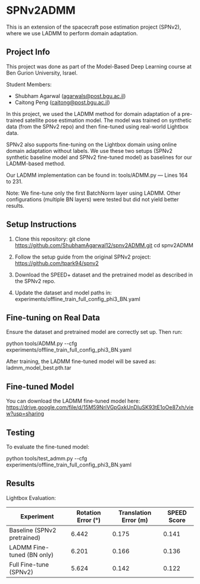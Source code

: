 SPNv2ADMM
=========

This is an extension of the spacecraft pose estimation project (SPNv2),
where we use LADMM to perform domain adaptation.

Project Info
------------
This project was done as part of the Model-Based Deep Learning course
at Ben Gurion University, Israel.

Student Members:
- Shubham Agarwal (agarwals@post.bgu.ac.il)
- Caitong Peng (caitong@post.bgu.ac.il)

In this project, we used the LADMM method for domain adaptation of a pre-trained satellite pose estimation model. 
The model was trained on synthetic data (from the SPNv2 repo) and then fine-tuned using real-world Lightbox data.

SPNv2 also supports fine-tuning on the Lightbox domain using online domain adaptation without labels. 
We use these two setups (SPNv2 synthetic baseline model and SPNv2 fine-tuned model) as baselines for our LADMM-based method.

Our LADMM implementation can be found in:
tools/ADMM.py — Lines 164 to 231.

Note:
We fine-tune only the first BatchNorm layer using LADMM. 
Other configurations (multiple BN layers) were tested but did not yield better results.

Setup Instructions
------------------
1. Clone this repository:
   git clone https://github.com/ShubhamAgarwal12/spnv2ADMM.git
   cd spnv2ADMM

2. Follow the setup guide from the original SPNv2 project:
   https://github.com/tpark94/spnv2

3. Download the SPEED+ dataset and the pretrained model as described in the SPNv2 repo.

4. Update the dataset and model paths in:
   experiments/offline_train_full_config_phi3_BN.yaml

Fine-tuning on Real Data
------------------------
Ensure the dataset and pretrained model are correctly set up. Then run:

   python tools/ADMM.py --cfg experiments/offline_train_full_config_phi3_BN.yaml

After training, the LADMM fine-tuned model will be saved as:
   ladmm_model_best.pth.tar

Fine-tuned Model
----------------
You can download the LADMM fine-tuned model here:
https://drive.google.com/file/d/15M59NriVGpGxkUnDIuSK93tE1oOe87xh/view?usp=sharing

Testing
-------
To evaluate the fine-tuned model:

   python tools/test_admm.py --cfg experiments/offline_train_full_config_phi3_BN.yaml

Results
-------
Lightbox Evaluation:

| Experiment                  | Rotation Error (°) | Translation Error (m) | SPEED Score |
|----------------------------|--------------------|------------------------|-------------|
| Baseline (SPNv2 pretrained)| 6.442              | 0.175                  | 0.141       |
| LADMM Fine-tuned (BN only) | 6.201              | 0.166                  | 0.136       |
| Full Fine-tune (SPNv2)     | 5.624              | 0.142                  | 0.122       |

